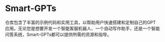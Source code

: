 # Smart-GPTs
仓库包含了丰富的示例代码和实用工具，以帮助用户快速搭建和定制自己的GPT应用。无论您是想要开发一个智能客服机器人、一个自动写作助手，还是一个智能问答系统，Smart-GPTs都可以提供所需的资源和指导。
